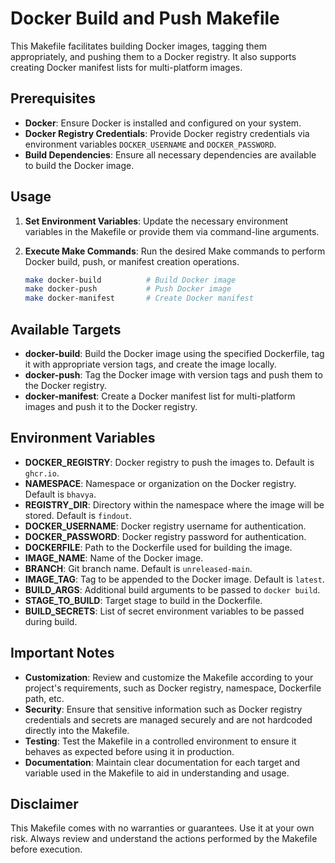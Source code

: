 # Docker Build and Push Makefile

This Makefile facilitates building Docker images, tagging them appropriately, and pushing them to a Docker registry. It also supports creating Docker manifest lists for multi-platform images.

## Prerequisites

- **Docker**: Ensure Docker is installed and configured on your system.
- **Docker Registry Credentials**: Provide Docker registry credentials via environment variables `DOCKER_USERNAME` and `DOCKER_PASSWORD`.
- **Build Dependencies**: Ensure all necessary dependencies are available to build the Docker image.

## Usage

1. **Set Environment Variables**: Update the necessary environment variables in the Makefile or provide them via command-line arguments.

2. **Execute Make Commands**: Run the desired Make commands to perform Docker build, push, or manifest creation operations.

   ```bash
   make docker-build          # Build Docker image
   make docker-push           # Push Docker image
   make docker-manifest       # Create Docker manifest
   ```

## Available Targets

- **docker-build**: Build the Docker image using the specified Dockerfile, tag it with appropriate version tags, and create the image locally.
- **docker-push**: Tag the Docker image with version tags and push them to the Docker registry.
- **docker-manifest**: Create a Docker manifest list for multi-platform images and push it to the Docker registry.

## Environment Variables

- **DOCKER_REGISTRY**: Docker registry to push the images to. Default is `ghcr.io`.
- **NAMESPACE**: Namespace or organization on the Docker registry. Default is `bhavya`.
- **REGISTRY_DIR**: Directory within the namespace where the image will be stored. Default is `findout`.
- **DOCKER_USERNAME**: Docker registry username for authentication.
- **DOCKER_PASSWORD**: Docker registry password for authentication.
- **DOCKERFILE**: Path to the Dockerfile used for building the image.
- **IMAGE_NAME**: Name of the Docker image.
- **BRANCH**: Git branch name. Default is `unreleased-main`.
- **IMAGE_TAG**: Tag to be appended to the Docker image. Default is `latest`.
- **BUILD_ARGS**: Additional build arguments to be passed to `docker build`.
- **STAGE_TO_BUILD**: Target stage to build in the Dockerfile.
- **BUILD_SECRETS**: List of secret environment variables to be passed during build.

## Important Notes

- **Customization**: Review and customize the Makefile according to your project's requirements, such as Docker registry, namespace, Dockerfile path, etc.
- **Security**: Ensure that sensitive information such as Docker registry credentials and secrets are managed securely and are not hardcoded directly into the Makefile.
- **Testing**: Test the Makefile in a controlled environment to ensure it behaves as expected before using it in production.
- **Documentation**: Maintain clear documentation for each target and variable used in the Makefile to aid in understanding and usage.

## Disclaimer

This Makefile comes with no warranties or guarantees. Use it at your own risk. Always review and understand the actions performed by the Makefile before execution.
